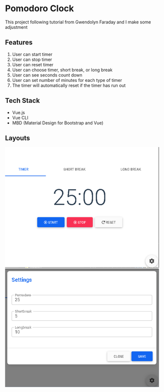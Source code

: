 # Pomodoro Clock

This project following tutorial from Gwendolyn Faraday and I make some adjustment

## Features

1. User can start timer
2. User can stop timer
3. User can reset timer
4. User can choose timer, short break, or long break
5. User can see seconds count down
6. User can set number of minutes for each type of timer
7. The timer will automatically reset if the timer has run out

## Tech Stack

* Vue.js
* Vue CLI
* MBD (Material Design for Bootstrap and Vue)

## Layouts

<img src="layout/1.png">
<img src="layout/2.png">
